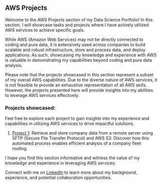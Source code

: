 ## AWS Projects

Welcome to the AWS Projects section of my Data Science Portfolio! In this section, I will showcase tasks and projects where I have actively utilized AWS services to achieve specific goals.

While AWS (Amazon Web Services) may not be directly connected to coding and pure data, it is extensively used across companies to build scalable and robust infrastructure, store and process data, and deploy applications. As such, showcasing my knowledge and experience with AWS is valuable in demonstrating my capabilities beyond coding and pure data analysis.

Please note that the projects showcased in this section represent a subset of my overall AWS capabilities. Due to the diverse nature of AWS services, it is not feasible to provide an exhaustive representation of all AWS skills. However, the projects presented here will provide insights into my abilities to leverage AWS services effectively.

### Projects showcased:

Feel free to explore each project to gain insights into my experience and capabilities in utilizing AWS services to drive impactful solutions.

1. [Project 1](./project1): Retrieve and store company data from a remote server using SFTP (Secure File Transfer Protocol) and AWS S3. Discover how this automated process enables efficient analysis of a company fleet routing.


I hope you find this section informative and witness the value of my knowledge and experience in leveraging AWS services.

Connect with me on [LinkedIn](https://www.linkedin.com/in/pedrocerejeira/) to learn more about my background, experience, and potential collaboration opportunities.




